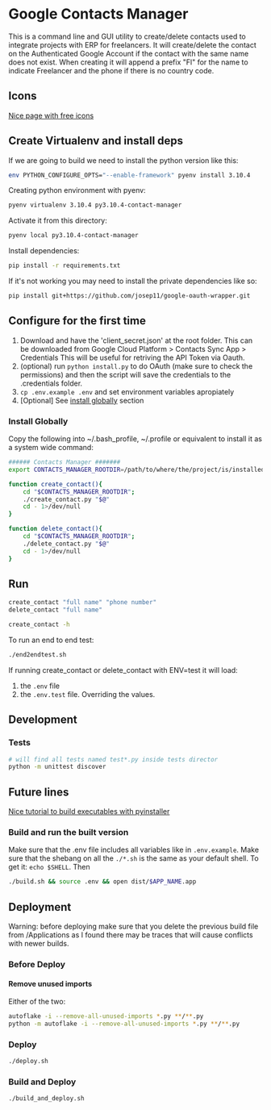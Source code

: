 # Google Contacts Manager

This is a command line and GUI utility to create/delete contacts used to integrate projects with ERP for freelancers.
It will create/delete the contact on the Authenticated Google Account if the contact with the same name does not exist.
When creating it will append a prefix "Fl" for the name to indicate Freelancer and the phone if there is no country code.

## Icons

[Nice page with free icons](https://iconarchive.com/)

## Create Virtualenv and install deps

If we are going to build we need to install the python version like this:

```bash
env PYTHON_CONFIGURE_OPTS="--enable-framework" pyenv install 3.10.4
```

Creating python environment with pyenv:

```bash
pyenv virtualenv 3.10.4 py3.10.4-contact-manager
```

Activate it from this directory:

```bash
pyenv local py3.10.4-contact-manager
```

Install dependencies:

```bash
pip install -r requirements.txt
```

If it's not working you may need to install the private dependencies like so:

```bash
pip install git+https://github.com/josep11/google-oauth-wrapper.git
```

## Configure for the first time

1. Download and have the 'client_secret.json' at the root folder. This can be downloaded from Google Cloud Platform > Contacts Sync App > Credentials
This will be useful for retriving the API Token via Oauth.
2. (optional) run `python install.py` to do OAuth (make sure to check the permissions) and then the script will save the credentials to the .credentials folder.
3. `cp .env.example .env` and set environment variables apropiately
4. [Optional] See [install globally](#install-globally) section

### Install Globally

Copy the following into ~/.bash_profile, ~/.profile or equivalent to install it as a system wide command:

```bash
###### Contacts Manager #######
export CONTACTS_MANAGER_ROOTDIR=/path/to/where/the/project/is/installed

function create_contact(){
    cd "$CONTACTS_MANAGER_ROOTDIR";
    ./create_contact.py "$@"
    cd - 1>/dev/null
}

function delete_contact(){
    cd "$CONTACTS_MANAGER_ROOTDIR";
    ./delete_contact.py "$@"
    cd - 1>/dev/null
}
```

## Run

```bash
create_contact "full name" "phone number"
delete_contact "full name"

create_contact -h
```

To run an end to end test:

```bash
./end2endtest.sh
```

If running create_contact or delete_contact with ENV=test it will load:

1) the `.env` file
2) the `.env.test` file. Overriding the values.

## Development

### Tests

```bash
# will find all tests named test*.py inside tests director
python -m unittest discover
```

## Future lines

[Nice tutorial to build executables with pyinstaller](https://www.youtube.com/watch?v=3xuN9JQ7j1Q&ab_channel=CodingEntrepreneurs)

### Build and run the built version

Make sure that the .env file includes all variables like in `.env.example`.
Make sure that the shebang on all the `./*.sh` is the same as your default shell. To get it: `echo $SHELL`. Then

```bash
./build.sh && source .env && open dist/$APP_NAME.app
```

## Deployment

Warning: before deploying make sure that you delete the previous build file from /Applications as I found there may be traces that will cause conflicts with newer builds.

### Before Deploy

#### Remove unused imports

Either of the two:

```bash
autoflake -i --remove-all-unused-imports *.py **/**.py
python -m autoflake -i --remove-all-unused-imports *.py **/**.py
```

### Deploy

```bash
./deploy.sh
```

### Build and Deploy

```bash
./build_and_deploy.sh
```

